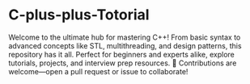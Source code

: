 # C-plus-plus-Totorial
Welcome to the ultimate hub for mastering C++! From basic syntax to advanced concepts like STL, multithreading, and design patterns, this repository has it all. Perfect for beginners and experts alike, explore tutorials, projects, and interview prep resources. 🤝 Contributions are welcome—open a pull request or issue to collaborate!
